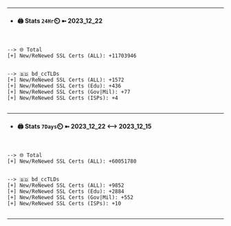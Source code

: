 

---
- #### 🖨️ **Stats** `24Hr`⏲️ ➼ 2023_12_22
```console


--> 🌐 Total
[+] New/ReNewed SSL Certs (ALL): +11703946


--> 🇧🇩 bd_ccTLDs
[+] New/ReNewed SSL Certs (ALL): +1572
[+] New/ReNewed SSL Certs (Edu): +436
[+] New/ReNewed SSL Certs (Gov|Mil): +77
[+] New/ReNewed SSL Certs (ISPs): +4


```

---
- #### 🖨️ **Stats** `7Days`⏲️ ➼ 2023_12_22 <--> 2023_12_15
```console


--> 🌐 Total
[+] New/ReNewed SSL Certs (ALL): +60051780


--> 🇧🇩 bd_ccTLDs
[+] New/ReNewed SSL Certs (ALL): +9852
[+] New/ReNewed SSL Certs (Edu): +2884
[+] New/ReNewed SSL Certs (Gov|Mil): +552
[+] New/ReNewed SSL Certs (ISPs): +10


```

---

